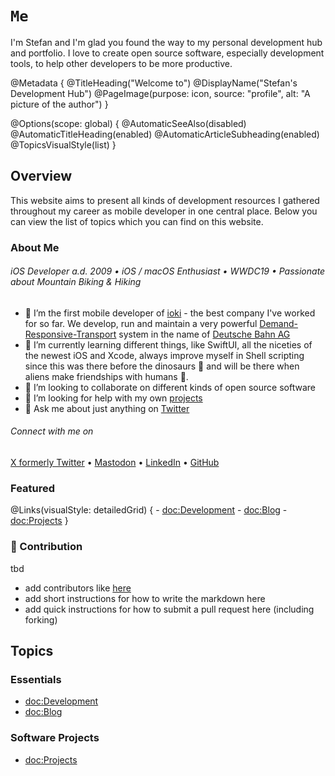 # ``Me``

I'm Stefan and I'm glad you found the way to my personal development hub and 
portfolio. I love to create open source software, especially development 
tools, to help other developers to be more productive.

@Metadata {
    @TitleHeading("Welcome to")
    @DisplayName("Stefan's Development Hub")
    @PageImage(purpose: icon, 
               source: "profile", 
               alt: "A picture of the author")
}

@Options(scope: global) {
    @AutomaticSeeAlso(disabled)
    @AutomaticTitleHeading(enabled)
    @AutomaticArticleSubheading(enabled)
    @TopicsVisualStyle(list)
}

## Overview

This website aims to present all kinds of development resources I gathered 
throughout my career as mobile developer in one central place. Below you can 
view the list of topics which you can find on this website.

### About Me

###### iOS Developer a.d. 2009 • iOS / macOS Enthusiast • WWDC19 • Passionate about Mountain Biking & Hiking
        
- 🔭 I’m the first mobile developer of [ioki](https://ioki.com) - the best company I've worked for so far. We develop, run and maintain a very powerful [Demand-Responsive-Transport](https://en.wikipedia.org/wiki/Demand-responsive_transport) system in the name of [Deutsche Bahn AG](https://www.bahn.de)
- 🌱 I’m currently learning different things, like SwiftUI, all the niceties of the newest iOS and Xcode, always improve myself in Shell scripting since this was there before the dinosaurs 🦖 and will be there when aliens make friendships with humans 🔮.
- 👯 I’m looking to collaborate on different kinds of open source software
- 🤔 I’m looking for help with my own [projects](https://blackjacx.github.io/Me/documentation/me/projects)
- 💬 Ask me about just anything on [Twitter](https://twitter.com/intent/follow?original_referer=https%3A%2F%2Fgithub.com%2Fblackjacxxx&screen_name=Blackjacxxx)
    
###### Connect with me on
        
[X formerly Twitter](https://twitter.com/intent/follow?original_referer=https%3A%2F%2Fgithub.com%2Fblackjacxxx&screen_name=Blackjacxxx) • [Mastodon](https://mastodon.social/@blackjacx) • [LinkedIn](https://www.linkedin.com/in/stherold/) • [GitHub](https://github.com/blackjacx)

### Featured

@Links(visualStyle: detailedGrid) {
    - <doc:Development>
    - <doc:Blog>
    - <doc:Projects>
}

### 🔔 Contribution

tbd

- add contributors like [here](https://github.com/Blackjacx/Columbus#contributors)
- add short instructions for how to write the markdown here
- add quick instructions for how to submit a pull request here (including forking)

## Topics

### Essentials

- <doc:Development>
- <doc:Blog>

### Software Projects

- <doc:Projects>
